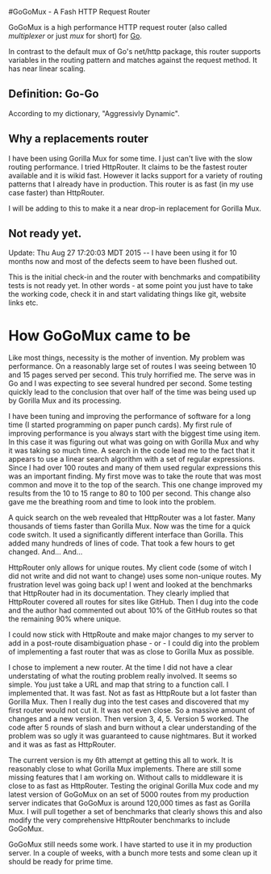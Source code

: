 #GoGoMux - A Fash HTTP Request Router

GoGoMux is a high performance HTTP request router
(also called *multiplexer* or just *mux* for short) for [Go](http://golang.org/).

In contrast to the default mux of Go's net/http package, this router supports
variables in the routing pattern and matches against the request method.
It has near linear scaling.

## Definition: Go-Go

According to my dictionary, "Aggressivly Dynamic".

## Why a replacements router

I have been using Gorilla Mux for some time.  I just can't live with the
slow routing performance.  I tried HttpRouter.  It claims to be the fastest
router available and it is wikid fast. However it lacks
support for a variety of routing patterns that I already have in 
production.   This router is as fast (in my use case faster) than
HttpRouter. 

I will be adding to this to make it a near
drop-in replacement for Gorilla Mux.

## Not ready yet.

Update: Thu Aug 27 17:20:03 MDT 2015 -- I have been using it for
10 months now and most of the defects seem to have been flushed
out.

This is the initial check-in and the router with benchmarks and 
compatibility tests is not ready yet.  In other words - at some point
you just have to  take the working code, check it in and start
validating things like git, website links etc.   


# How GoGoMux came to be

Like most things, necessity is the mother of invention.   My problem
was performance.   On a reasonably large set of routes I was seeing
between 10 and 15 pages served per second.   This truly horrified
me.   The serve was in Go and I was expecting to see several
hundred per second.   Some testing quickly lead to the conclusion
that over half of the time was being used up by Gorilla Mux and its
processing.

I have been tuning and improving the performance of software for a
long time (I started programming on paper punch cards).  My first
rule of improving performance is you always start with the biggest
time using item.  In this case it was figuring out what was going
on with Gorilla Mux and why it was taking so much time.   A search
in the code lead me to the fact that it appears to use a linear
search algorithm with a set of regular expressions.  Since I had
over 100 routes and many of them used regular expressions this was
an important finding.   My first move was to take the route that
was most common and move it to the top of the search.  This one
change improved my results from the 10 to 15 range to 80 to 100 per
second.   This change also gave me the breathing room and time to
look into the problem.

A quick search on the web revealed that HttpRouter was a lot faster.
Many thousands of tiems faster than Gorilla Mux.    Now was the
time for a quick code switch.   It used a significantly different
interface than Gorilla.  This added many hundreds of lines of code.
That took a few hours to get changed.  And... And...

HttpRouter only allows for unique routes.  My client code (some of
witch I did not write and did not want to change) uses some non-unique
routes.  My frustration level was going back up!  I went and looked
at the benchmarks that HttpRouter had in its documentation.  They
clearly implied that HttpRouter covered all routes for sites like
GitHub.   Then I dug into the code and the author had commented
out about 10% of the GitHub routes so that the remaining 90% where
unique.

I could now stick with HttpRoute and make major changes to my server
to add in a post-route disambiguation phase - or - I could dig into
the problem of implementing a fast router that was as close to
Gorilla Mux as possible.

I chose to implement a new router.   At the time I did not have a
clear understating of what the routing problem really involved.  It
seems so simple.  You just take a URL and map that string to a
function call.  I implemented that.  It was fast.  Not as fast as
HttpRoute but a lot faster than Gorilla Mux.   Then I really dug
into the test cases and discovered that my first router would not
cut it.  It was not even close.  So a massive amount of changes and
a new version.  Then version 3, 4, 5.  Version 5 worked.   The code
after 5 rounds of slash and burn without a clear understanding of
the problem was so ugly it was guaranteed to cause nightmares.  But
it worked and it was as fast as HttpRouter.

The current version is my 6th attempt at getting this all to work.
It is reasonably close to what Gorilla Mux implements.  There are
still some missing features that I am working on.  Without calls
to middleware it is close to as fast as HttpRouter.    Testing the
original Gorilla Mux code and my latest version of GoGoMux on an
set of 5000 routes from my production server indicates that GoGoMux
is around 120,000 times as fast as Gorilla Mux.   I will pull
together a set of benchmarks that clearly shows this and also modify
the very comprehensive HttpRouter benchmarks to include GoGoMux.

GoGoMux still needs some work.  I have started to use it in my
production server.  In a couple of weeks, with a bunch more tests
and some clean up it should be ready for prime time.

